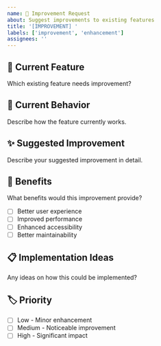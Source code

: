 ```yaml
---
name: 🔧 Improvement Request
about: Suggest improvements to existing features
title: '[IMPROVEMENT] '
labels: ['improvement', 'enhancement']
assignees: ''
---
```


## 🔧 Current Feature
Which existing feature needs improvement?

## 📝 Current Behavior
Describe how the feature currently works.

## ✨ Suggested Improvement
Describe your suggested improvement in detail.

## 🎯 Benefits
What benefits would this improvement provide?
- [ ] Better user experience
- [ ] Improved performance
- [ ] Enhanced accessibility
- [ ] Better maintainability

## 📋 Implementation Ideas
Any ideas on how this could be implemented?

## 🏷️ Priority
- [ ] Low - Minor enhancement
- [ ] Medium - Noticeable improvement
- [ ] High - Significant impact